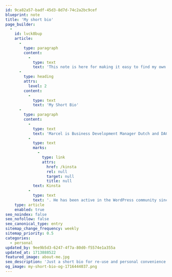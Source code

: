 ```yaml
---
id: 9ca82a57-badf-45d3-8d7d-74c2a2bc9cef
blueprint: note
title: 'My short bio'
page_builder:
  -
    id: lvck8bup
    article:
      -
        type: paragraph
        content:
          -
            type: text
            text: 'This note is here for making it easy to find my own bio. '
      -
        type: heading
        attrs:
          level: 2
        content:
          -
            type: text
            text: 'My Short Bio'
      -
        type: paragraph
        content:
          -
            type: text
            text: 'Marcel is Business Development Manager Dutch and DACH Markets at '
          -
            type: text
            marks:
              -
                type: link
                attrs:
                  href: /kinsta
                  rel: null
                  target: null
                  title: null
            text: Kinsta
          -
            type: text
            text: '. He has been active in the WordPress community since 2010 and ran his own WordPress agency until 2020. He is/has been a WordCamp organizer, forum moderator, and translation editor. When he’s not looking at a screen he enjoys walking, working out in the gym, riding a bike, and playing tennis.'
    type: article
    enabled: true
seo_noindex: false
seo_nofollow: false
seo_canonical_type: entry
sitemap_change_frequency: weekly
sitemap_priority: 0.5
categories:
  - personal
updated_by: 9ee9b5d3-6247-4f7a-80d0-f5574e1a355a
updated_at: 1713888522
featured_image: about-me.jpg
seo_description: 'Just a short bio for re-use and personal convenience.'
og_image: my-short-bio-og-1716444037.png
---
```

